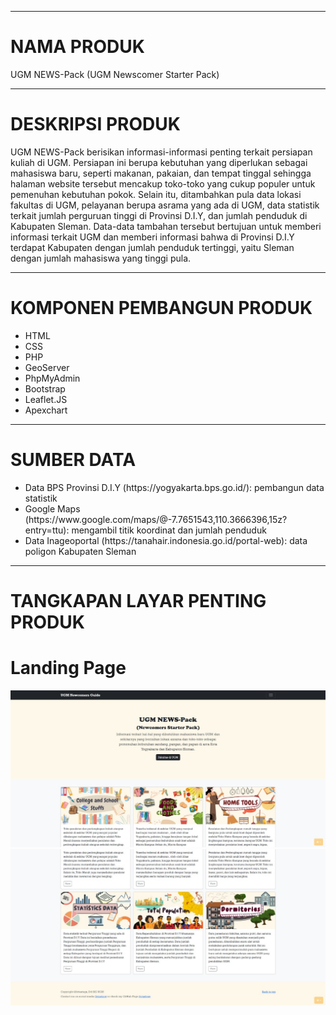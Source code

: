 <hr>
<h1>NAMA PRODUK</h1>
<p>UGM NEWS-Pack (UGM Newscomer Starter Pack)
    </p>

<hr>
<h1>DESKRIPSI PRODUK</h1>
<p>UGM NEWS-Pack berisikan informasi-informasi penting terkait persiapan kuliah di UGM. Persiapan ini berupa kebutuhan yang diperlukan sebagai mahasiswa baru, 
  seperti makanan, pakaian, dan tempat tinggal sehingga halaman website tersebut mencakup toko-toko yang cukup populer untuk pemenuhan kebutuhan pokok. Selain itu,
  ditambahkan pula data lokasi fakultas di UGM, pelayanan berupa asrama yang ada di UGM, data statistik terkait jumlah perguruan tinggi di Provinsi D.I.Y, dan jumlah penduduk
  di Kabupaten Sleman. Data-data tambahan tersebut bertujuan untuk memberi informasi terkait UGM dan memberi informasi bahwa di Provinsi D.I.Y terdapat Kabupaten dengan jumlah
  penduduk tertinggi, yaitu Sleman dengan jumlah mahasiswa yang tinggi pula.
    </p>

<hr>
<h1>KOMPONEN PEMBANGUN PRODUK</h1>
    <ul>
        <li>HTML</li>
        <li>CSS</li>
        <li>PHP</li>
        <li>GeoServer</li>
        <li>PhpMyAdmin</li>
        <li>Bootstrap</li>
        <li>Leaflet.JS</li>
        <li>Apexchart</li>
    </ul>

<hr>
<h1>SUMBER DATA</h1>
<ul>
        <li>Data BPS Provinsi D.I.Y (https://yogyakarta.bps.go.id/): pembangun data statistik</li>
        <li>Google Maps (https://www.google.com/maps/@-7.7651543,110.3666396,15z?entry=ttu): mengambil titik koordinat dan jumlah penduduk</li>
        <li>Data Inageoportal (https://tanahair.indonesia.go.id/portal-web): data poligon Kabupaten Sleman</li>
    </ul>

<hr>
<h1>TANGKAPAN LAYAR PENTING PRODUK</h1>
<h1>Landing Page</h1>
    <img src="assets/img/legend/penting1.jpg" alt="Landing Page">
    <img src="assets/img/legend/penting2.jpg" alt="Landing Page">
    